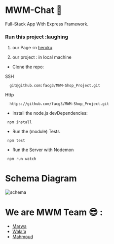 # MWM-Chat 💬
 Full-Stack App With Express Framework.  


 ### Run this project :laughing


  1. our Page :in [heroku]()

  2. our project : in local machine

 - Clone the repo:

 SSH 
 ```
   git@github.com:facg3/MWM-Shop_Project.git
```

 Http 
 ```
   https://github.com/facg3/MWM-Shop_Project.git
```

 - Install the node.js devDependencies:
```
 npm install
```
 - Run the (module) Tests
```
 npm test
```
 - Run the Server with Nodemon
```
 npm run watch
```

# Schema Diagram
![schema](https://scontent.fjrs2-1.fna.fbcdn.net/v/t34.0-12/26105707_885360958306782_1471724217_n.png?oh=01004adf6ecce7d60e68ba76c1c456be&oe=5A4730C6)








# We are MWM Team :sunglasses: :
* [Marwa](https://github.com/MarwaBj)
* [Wala'a](https://github.com/walaamedhat)
* [Mahmoud](https://github.com/MahmoudMH)

